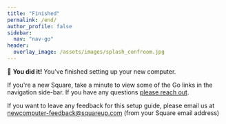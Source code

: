 ```yaml
---
title: "Finished"
permalink: /end/
author_profile: false
sidebar:
  nav: "nav-go"
header:
  overlay_image: /assets/images/splash_confroom.jpg
---
```


🏁 __You did it!__ You've finished setting up your new computer. 

If you're a new Square, take a minute to view some of the Go links in the navigation side-bar. If you have any questions [please reach out](/help).

If you want to leave any feedback for this setup guide, please email us at newcomputer-feedback@squareup.com (from your Square email address)
